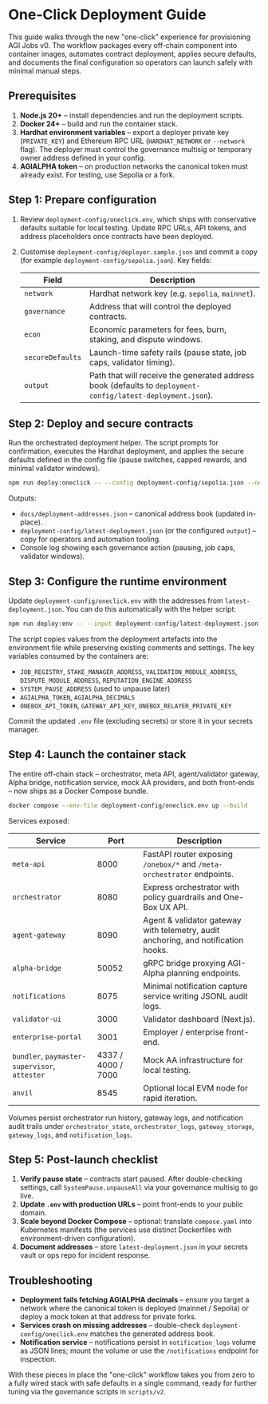 # One-Click Deployment Guide

This guide walks through the new "one-click" experience for provisioning AGI Jobs v0. The workflow packages every off-chain
component into container images, automates contract deployment, applies secure defaults, and documents the final configuration
so operators can launch safely with minimal manual steps.

## Prerequisites

1. **Node.js 20+** – install dependencies and run the deployment scripts.
2. **Docker 24+** – build and run the container stack.
3. **Hardhat environment variables** – export a deployer private key (`PRIVATE_KEY`) and Ethereum RPC URL (`HARDHAT_NETWORK`
   or `--network` flag). The deployer must control the governance multisig or temporary owner address defined in your config.
4. **AGIALPHA token** – on production networks the canonical token must already exist. For testing, use Sepolia or a fork.

## Step 1: Prepare configuration

1. Review `deployment-config/oneclick.env`, which ships with conservative defaults suitable for local testing. Update RPC URLs,
   API tokens, and address placeholders once contracts have been deployed.

2. Customise `deployment-config/deployer.sample.json` and commit a copy (for example
   `deployment-config/sepolia.json`). Key fields:

   | Field | Description |
   | --- | --- |
   | `network` | Hardhat network key (e.g. `sepolia`, `mainnet`). |
   | `governance` | Address that will control the deployed contracts. |
   | `econ` | Economic parameters for fees, burn, staking, and dispute windows. |
   | `secureDefaults` | Launch-time safety rails (pause state, job caps, validator timing). |
   | `output` | Path that will receive the generated address book (defaults to `deployment-config/latest-deployment.json`). |

## Step 2: Deploy and secure contracts

Run the orchestrated deployment helper. The script prompts for confirmation, executes the Hardhat deployment, and applies the
secure defaults defined in the config file (pause switches, capped rewards, and minimal validator windows).

```bash
npm run deploy:oneclick -- --config deployment-config/sepolia.json --network sepolia --yes
```

Outputs:

- `docs/deployment-addresses.json` – canonical address book (updated in-place).
- `deployment-config/latest-deployment.json` (or the configured `output`) – copy for operators and automation tooling.
- Console log showing each governance action (pausing, job caps, validator windows).

## Step 3: Configure the runtime environment

Update `deployment-config/oneclick.env` with the addresses from `latest-deployment.json`. You can do this automatically with
the helper script:

```bash
npm run deploy:env -- --input deployment-config/latest-deployment.json
```

The script copies values from the deployment artefacts into the environment file while preserving existing comments and
settings. The key variables consumed by the containers are:

- `JOB_REGISTRY`, `STAKE_MANAGER_ADDRESS`, `VALIDATION_MODULE_ADDRESS`, `DISPUTE_MODULE_ADDRESS`, `REPUTATION_ENGINE_ADDRESS`
- `SYSTEM_PAUSE_ADDRESS` (used to unpause later)
- `AGIALPHA_TOKEN`, `AGIALPHA_DECIMALS`
- `ONEBOX_API_TOKEN`, `GATEWAY_API_KEY`, `ONEBOX_RELAYER_PRIVATE_KEY`

Commit the updated `.env` file (excluding secrets) or store it in your secrets manager.

## Step 4: Launch the container stack

The entire off-chain stack – orchestrator, meta API, agent/validator gateway, Alpha bridge, notification service, mock AA
providers, and both front-ends – now ships as a Docker Compose bundle.

```bash
docker compose --env-file deployment-config/oneclick.env up --build
```

Services exposed:

| Service | Port | Description |
| --- | --- | --- |
| `meta-api` | 8000 | FastAPI router exposing `/onebox/*` and `/meta-orchestrator` endpoints. |
| `orchestrator` | 8080 | Express orchestrator with policy guardrails and One-Box UX API. |
| `agent-gateway` | 8090 | Agent & validator gateway with telemetry, audit anchoring, and notification hooks. |
| `alpha-bridge` | 50052 | gRPC bridge proxying AGI-Alpha planning endpoints. |
| `notifications` | 8075 | Minimal notification capture service writing JSONL audit logs. |
| `validator-ui` | 3000 | Validator dashboard (Next.js). |
| `enterprise-portal` | 3001 | Employer / enterprise front-end. |
| `bundler`, `paymaster-supervisor`, `attester` | 4337 / 4000 / 7000 | Mock AA infrastructure for local testing. |
| `anvil` | 8545 | Optional local EVM node for rapid iteration. |

Volumes persist orchestrator run history, gateway logs, and notification audit trails under `orchestrator_state`,
`orchestrator_logs`, `gateway_storage`, `gateway_logs`, and `notification_logs`.

## Step 5: Post-launch checklist

1. **Verify pause state** – contracts start paused. After double-checking settings, call `SystemPause.unpauseAll` via your
   governance multisig to go live.
2. **Update `.env` with production URLs** – point front-ends to your public domain.
3. **Scale beyond Docker Compose** – optional: translate `compose.yaml` into Kubernetes manifests (the services use distinct
   Dockerfiles with environment-driven configuration).
4. **Document addresses** – store `latest-deployment.json` in your secrets vault or ops repo for incident response.

## Troubleshooting

- **Deployment fails fetching AGIALPHA decimals** – ensure you target a network where the canonical token is deployed (mainnet /
  Sepolia) or deploy a mock token at that address for private forks.
- **Services crash on missing addresses** – double-check `deployment-config/oneclick.env` matches the generated address book.
- **Notification service** – notifications persist in `notification_logs` volume as JSON lines; mount the volume or use the
  `/notifications` endpoint for inspection.

With these pieces in place the "one-click" workflow takes you from zero to a fully wired stack with safe defaults in a single
command, ready for further tuning via the governance scripts in `scripts/v2`.
